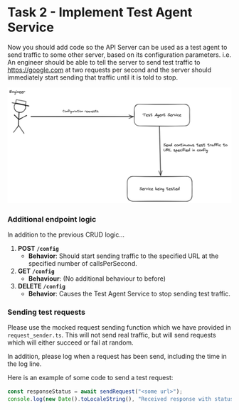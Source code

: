 # Task 2 - Implement Test Agent Service

Now you should add code so the API Server can be used as a test agent to send traffic to some other server, based on its configuration parameters. i.e. An engineer should be able to tell the server to send test traffic to https://google.com at two requests per second and the server should immediately start sending that traffic until it is told to stop.

![task2 diagram](docs/assets/task2.png)


### Additional endpoint logic

In addition to the previous CRUD logic...

1. **POST `/config`**
   - **Behavior**: Should start sending traffic to the specified URL at the specified number of callsPerSecond.
2. **GET `/config`**
   - **Behaviour**: (No additional behaviour to before)
3. **DELETE `/config`**
   - **Behavior**: Causes the Test Agent Service to stop sending test traffic.

### Sending test requests

Please use the mocked request sending function which we have provided in `request_sender.ts`. This will not send real traffic, but will send requests which will either succeed or fail at random.

In addition, please log when a request has been send, including the time in the log line.

Here is an example of some code to send a test request:

```ts
const responseStatus = await sendRequest("<some url>");
console.log(new Date().toLocaleString(), "Received response with status code", responseStatus);
```